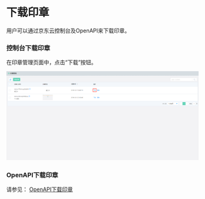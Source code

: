 # 下载印章

用户可以通过京东云控制台及OpenAPI来下载印章。

### 控制台下载印章

在印章管理页面中，点击“下载”按钮。

![印章下载.png](/image/Electronic-Signature/印章下载.png)

### OpenAPI下载印章

请参见： [OpenAPI下载印章](/API/Electronic-Signature/Stamp-Management/downloadStamp.md)